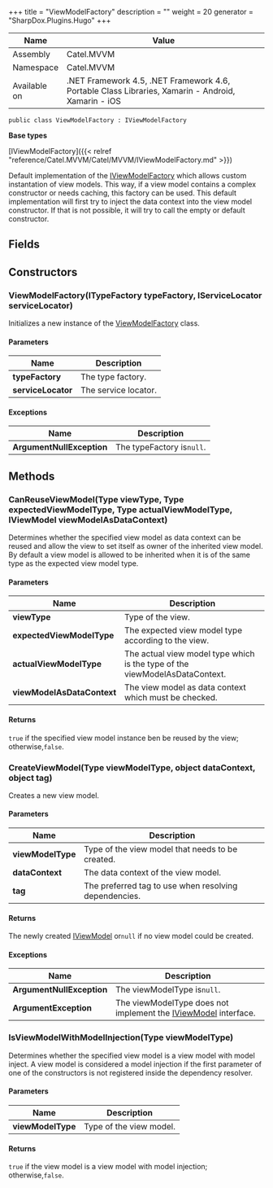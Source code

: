 

+++
title = "ViewModelFactory" 
description = ""
weight = 20
generator = "SharpDox.Plugins.Hugo"
+++

Name|Value
---|---
Assembly|Catel.MVVM
Namespace|Catel.MVVM
Available on|.NET Framework 4.5, .NET Framework 4.6, Portable Class Libraries, Xamarin - Android, Xamarin - iOS

```
public class ViewModelFactory : IViewModelFactory
```

**Base types**

[IViewModelFactory]({{< relref "reference/Catel.MVVM/Catel/MVVM/IViewModelFactory.md" >}})

Default implementation of the [IViewModelFactory](#) which allows custom instantation of view models. This way, if a view model contains a complex constructor or needs caching, this factory can be used. This default implementation will first try to inject the data context into the view model constructor. If that is not possible, it will try to call the empty or default constructor.

## Fields

## Constructors

### ViewModelFactory(ITypeFactory typeFactory, IServiceLocator serviceLocator)

Initializes a new instance of the [ViewModelFactory](#) class.

#### Parameters

Name|Description
---|---
**typeFactory**|The type factory.
**serviceLocator**|The service locator.

#### Exceptions

Name|Description
---|---
**ArgumentNullException**|The typeFactory is`null`.

## Methods

### CanReuseViewModel(Type viewType, Type expectedViewModelType, Type actualViewModelType, IViewModel viewModelAsDataContext)

Determines whether the specified view model as data context can be reused and allow the view to set itself as owner of the inherited view model. By default a view model is allowed to be inherited when it is of the same type as the expected view model type.

#### Parameters

Name|Description
---|---
**viewType**|Type of the view.
**expectedViewModelType**|The expected view model type according to the view.
**actualViewModelType**|The actual view model type which is the type of the viewModelAsDataContext.
**viewModelAsDataContext**|The view model as data context which must be checked.

#### Returns

`true` if the specified view model instance ben be reused by the view; otherwise,`false`.

### CreateViewModel(Type viewModelType, object dataContext, object tag)

Creates a new view model.

#### Parameters

Name|Description
---|---
**viewModelType**|Type of the view model that needs to be created.
**dataContext**|The data context of the view model.
**tag**|The preferred tag to use when resolving dependencies.

#### Returns

The newly created [IViewModel](#) or`null` if no view model could be created.

#### Exceptions

Name|Description
---|---
**ArgumentNullException**|The viewModelType is`null`.
**ArgumentException**|The viewModelType does not implement the [IViewModel](#) interface.

### IsViewModelWithModelInjection(Type viewModelType)

Determines whether the specified view model is a view model with model inject. A view model is considered a model injection if the first parameter of one of the constructors is not registered inside the dependency resolver.

#### Parameters

Name|Description
---|---
**viewModelType**|Type of the view model.

#### Returns

`true` if the view model is a view model with model injection; otherwise,`false`.


